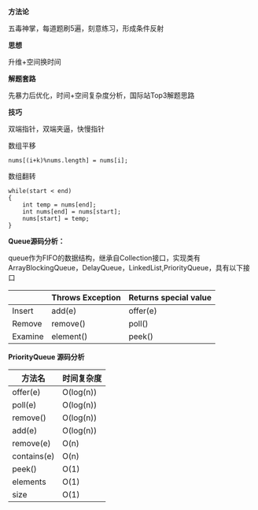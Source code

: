 **方法论**

五毒神掌，每道题刷5遍，刻意练习，形成条件反射

**思想**

升维+空间换时间

**解题套路**

先暴力后优化，时间+空间复杂度分析，国际站Top3解题思路

**技巧**

双端指针，双端夹逼，快慢指针

数组平移

```
nums[(i+k)%nums.length] = nums[i];
```

数组翻转

```
while(start < end)
{
	int temp = nums[end];
	int nums[end] = nums[start];
	nums[start] = temp;
}
```

**Queue源码分析：**

queue作为FIFO的数据结构，继承自Collection接口，实现类有ArrayBlockingQueue，DelayQueue，LinkedList,PriorityQueue，具有以下接口

|         | Throws Exception | Returns special value |
| ------- | ---------------- | --------------------- |
| Insert  | add(e)           | offer(e)              |
| Remove  | remove()         | poll()                |
| Examine | element()        | peek()                |

**PriorityQueue 源码分析**

| 方法名      | 时间复杂度 |
| ----------- | ---------- |
| offer(e)    | O(log(n))  |
| poll(e)     | O(log(n))  |
| remove()    | O(log(n))  |
| add(e)      | O(log(n))  |
| remove(e)   | O(n)       |
| contains(e) | O(n)       |
| peek()      | O(1)       |
| elements    | O(1)       |
| size        | O(1)       |



